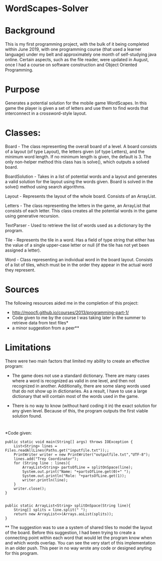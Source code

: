 # WordScapes-Solver

# Background

This is my first programming project, with the bulk of it being completed within June 2019, with one programming course (that used a learner language) under my belt and approximately one month of self-studying java online. Certain aspects, such as the file reader, were updated in August, once I had a course on software construction and Object Oriented Programming.

# Purpose

Generates a potential solution for the mobile game WordScapes. In this game the player is given a set of letters and use them to find words that interconnect in a crossword-style layout.

# Classes:

Board - The class representing the overall board of a level. A board consists of a layout (of type Layout), the letters given (of type Letters), and the minimum word length. If no minimum length is given, the default is 3. The only non-helper method this class has is solve(), which outputs a solved board.

BoardSolution - Takes in a list of potential words and a layout and generates a valid solution for the layout using the words given. Board is solved in the solve() method using search algorithms.


Layout - Represents the layout of the whole board. Consists of an ArrayList<Word>.
 
Letters - The class representing the letters in the game, an ArrayList<String> that consists of each letter. This class creates all the potential words in the game using generative recursion.
  
TextParser - Used to retrieve the list of words used as a dictionary by the program.

Tile - Represents the tile in a word. Has a field of type string that either has the value of a single upper-case letter or null (if the tile has not yet been assigned a letter).
  
Word - Class representing an individual word in the board layout. Consists of a list of tiles, which must be in the order they appear in the actual word they represent.

# Sources

The following resources aided me in the completion of this project:

  - http://moocfi.github.io/courses/2013/programming-part-1/
  - Code given to me by the course I was taking later in the summer to retrieve data from text files*
  - a minor suggestion from a peer**

# Limitations

There were two main factors that limited my ability to create an effective program:

 - The game does not use a standard dictionary. There are many cases where a word is recognized as valid in one level, and then not        recognized in another. Additionally, there are some slang words used that do not show up in dictionaries. As a result, I have to use    a large dictionary that will contain most of the words used in the game.
 
 - There is no way to know (without hard coding it in) the exact solution for any given level. Because of this, the program outputs the    first viable solution found.

#  

*Code given:

    public static void main(String[] args) throws IOException {
        List<String> lines = Files.readAllLines(Paths.get("inputfile.txt"));;
        PrintWriter writer = new PrintWriter("outputfile.txt","UTF-8");
        lines.add("Trey Coordinator");
        for (String line : lines){
            ArrayList<String> partsOfLine = splitOnSpace(line);
            System.out.print("Name: "+partsOfLine.get(0)+" ");
            System.out.println("Role: "+partsOfLine.get(1));
            writer.println(line);
        }
        writer.close();
    }


    public static ArrayList<String> splitOnSpace(String line){
        String[] splits = line.split(" ");
        return new ArrayList<>(Arrays.asList(splits));
    }
  
** The suggestion was to use a system of shared tiles to model the layout of the board. Before this suggestion, I had been trying to create a connecting point within each word that would let the program know when and which words overlap. You can see the very start of this implementation in an older push. This peer in no way wrote any code or designed anyting for this program.

